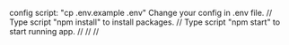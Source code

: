 config script: "cp .env.example .env"
Change your config in .env file.
//
Type script "npm install" to install packages.
//
Type script "npm start" to start running app.
//
//
//
